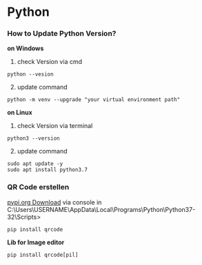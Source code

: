 # Python
### How to Update Python Version?
**on Windows**
1. check Version via cmd
```
python --vesion
```
2. update command
```
python -m venv --upgrade "your virtual environment path"
```

**on Linux**
1. check Version via terminal
```
python3 --version
```
2. update command
```
sudo apt update -y
sudo apt install python3.7
```

### QR Code erstellen
[pypi.org Download](https://pypi.org/project/qrcode/)
via console in C:\Users\USERNAME\AppData\Local\Programs\Python\Python37-32\Scripts>
```
pip install qrcode
```

**Lib for Image editor**
```
pip install qrcode[pil]
``` 


